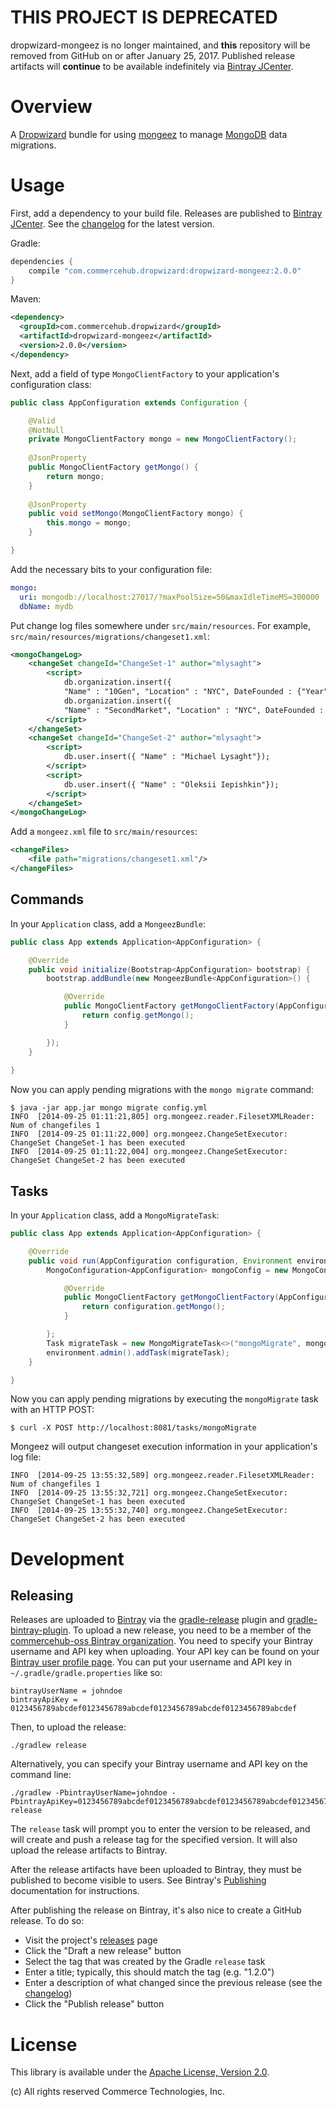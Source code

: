 # THIS PROJECT IS DEPRECATED
dropwizard-mongeez is no longer maintained, and **this** repository will be removed from GitHub on or after January 25, 2017. Published release artifacts will **continue** to be available indefinitely via
[Bintray JCenter](https://bintray.com/bintray/jcenter?filterByPkgName=dropwizard-mongeez).

# Overview

A [Dropwizard](http://dropwizard.io/) bundle for using [mongeez](https://github.com/secondmarket/mongeez) to manage
[MongoDB](http://www.mongodb.org/) data migrations.


# Usage

First, add a dependency to your build file.  Releases are published to
[Bintray JCenter](https://bintray.com/bintray/jcenter).  See the [changelog](CHANGES.md) for the latest version.

Gradle:

```groovy
dependencies {
    compile "com.commercehub.dropwizard:dropwizard-mongeez:2.0.0"
}
```

Maven:

```xml
<dependency>
  <groupId>com.commercehub.dropwizard</groupId>
  <artifactId>dropwizard-mongeez</artifactId>
  <version>2.0.0</version>
</dependency>
```

Next, add a field of type `MongoClientFactory` to your application's configuration class:

```java
public class AppConfiguration extends Configuration {

    @Valid
    @NotNull
    private MongoClientFactory mongo = new MongoClientFactory();
    
    @JsonProperty
    public MongoClientFactory getMongo() {
        return mongo;
    }
    
    @JsonProperty
    public void setMongo(MongoClientFactory mongo) {
        this.mongo = mongo;
    }

}
```

Add the necessary bits to your configuration file:

```yaml
mongo:
  uri: mongodb://localhost:27017/?maxPoolSize=50&maxIdleTimeMS=300000
  dbName: mydb
```

Put change log files somewhere under `src/main/resources`. For example, `src/main/resources/migrations/changeset1.xml`:

```xml
<mongoChangeLog>
    <changeSet changeId="ChangeSet-1" author="mlysaght">
        <script>
            db.organization.insert({
            "Name" : "10Gen", "Location" : "NYC", DateFounded : {"Year":2008, "Month":01, "day":01}});
            db.organization.insert({
            "Name" : "SecondMarket", "Location" : "NYC", DateFounded : {"Year":2004, "Month":5, "day":4}});
        </script>
    </changeSet>
    <changeSet changeId="ChangeSet-2" author="mlysaght">
        <script>
            db.user.insert({ "Name" : "Michael Lysaght"});
        </script>
        <script>
            db.user.insert({ "Name" : "Oleksii Iepishkin"});
        </script>
    </changeSet>
</mongoChangeLog>
```

Add a `mongeez.xml` file to `src/main/resources`:

```xml
<changeFiles>
    <file path="migrations/changeset1.xml"/>
</changeFiles>
```


## Commands

In your `Application` class, add a `MongeezBundle`:

```java
public class App extends Application<AppConfiguration> {

    @Override
    public void initialize(Bootstrap<AppConfiguration> bootstrap) {
        bootstrap.addBundle(new MongeezBundle<AppConfiguration>() {

            @Override
            public MongoClientFactory getMongoClientFactory(AppConfiguration config) {
                return config.getMongo();
            }

        });
    }
    
}
```

Now you can apply pending migrations with the `mongo migrate` command:

```
$ java -jar app.jar mongo migrate config.yml
INFO  [2014-09-25 01:11:21,805] org.mongeez.reader.FilesetXMLReader: Num of changefiles 1
INFO  [2014-09-25 01:11:22,000] org.mongeez.ChangeSetExecutor: ChangeSet ChangeSet-1 has been executed
INFO  [2014-09-25 01:11:22,004] org.mongeez.ChangeSetExecutor: ChangeSet ChangeSet-2 has been executed
```


## Tasks

In your `Application` class, add a `MongoMigrateTask`:

```java
public class App extends Application<AppConfiguration> {

    @Override
    public void run(AppConfiguration configuration, Environment environment) throws Exception {
        MongoConfiguration<AppConfiguration> mongoConfig = new MongoConfiguration<AppConfiguration>() {

            @Override
            public MongoClientFactory getMongoClientFactory(AppConfiguration configuration) {
                return configuration.getMongo();
            }

        };
        Task migrateTask = new MongoMigrateTask<>("mongoMigrate", mongoConfig, configuration);
        environment.admin().addTask(migrateTask);
    }

}
```

Now you can apply pending migrations by executing the `mongoMigrate` task with an HTTP POST:

```
$ curl -X POST http://localhost:8081/tasks/mongoMigrate
```

Mongeez will output changeset execution information in your application's log file:

```
INFO  [2014-09-25 13:55:32,589] org.mongeez.reader.FilesetXMLReader: Num of changefiles 1
INFO  [2014-09-25 13:55:32,721] org.mongeez.ChangeSetExecutor: ChangeSet ChangeSet-1 has been executed
INFO  [2014-09-25 13:55:32,740] org.mongeez.ChangeSetExecutor: ChangeSet ChangeSet-2 has been executed
```


# Development

## Releasing
Releases are uploaded to [Bintray](https://bintray.com/) via the
[gradle-release](https://github.com/townsfolk/gradle-release) plugin and
[gradle-bintray-plugin](https://github.com/bintray/gradle-bintray-plugin). To upload a new release, you need to be a
member of the [commercehub-oss Bintray organization](https://bintray.com/commercehub-oss). You need to specify your
Bintray username and API key when uploading. Your API key can be found on your
[Bintray user profile page](https://bintray.com/profile/edit). You can put your username and API key in
`~/.gradle/gradle.properties` like so:

    bintrayUserName = johndoe
    bintrayApiKey = 0123456789abcdef0123456789abcdef0123456789abcdef0123456789abcdef

Then, to upload the release:

    ./gradlew release

Alternatively, you can specify your Bintray username and API key on the command line:

    ./gradlew -PbintrayUserName=johndoe -PbintrayApiKey=0123456789abcdef0123456789abcdef0123456789abcdef0123456789abcdef release

The `release` task will prompt you to enter the version to be released, and will create and push a release tag for the
specified version. It will also upload the release artifacts to Bintray.

After the release artifacts have been uploaded to Bintray, they must be published to become visible to users. See
Bintray's [Publishing](https://bintray.com/docs/uploads/uploads_publishing.html) documentation for instructions.

After publishing the release on Bintray, it's also nice to create a GitHub release. To do so:
*   Visit the project's [releases](https://github.com/commercehub-oss/dropwizard-mongeez/releases) page
*   Click the "Draft a new release" button
*   Select the tag that was created by the Gradle `release` task
*   Enter a title; typically, this should match the tag (e.g. "1.2.0")
*   Enter a description of what changed since the previous release (see the [changelog](CHANGES.md))
*   Click the "Publish release" button

# License
This library is available under the [Apache License, Version 2.0](http://www.apache.org/licenses/LICENSE-2.0).

(c) All rights reserved Commerce Technologies, Inc.
